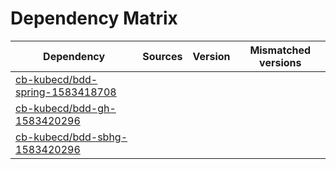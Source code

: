 # Dependency Matrix

Dependency | Sources | Version | Mismatched versions
---------- | ------- | ------- | -------------------
[cb-kubecd/bdd-spring-1583418708](https://github.com/cb-kubecd/bdd-spring-1583418708.git) |  | []() | 
[cb-kubecd/bdd-gh-1583420296](https://github.com/cb-kubecd/bdd-gh-1583420296.git) |  | []() | 
[cb-kubecd/bdd-sbhg-1583420296](https://github.com/cb-kubecd/bdd-sbhg-1583420296.git) |  | []() | 
